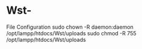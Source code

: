 # Wst-
File Configuration
sudo chown -R daemon:daemon /opt/lampp/htdocs/Wst/uploads
sudo chmod -R 755 /opt/lampp/htdocs/Wst/uploads
